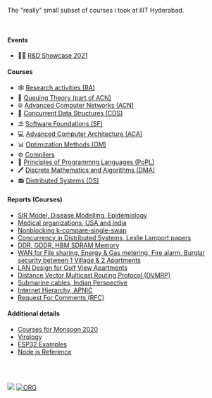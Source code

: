 The "really" small subset of courses i took at IIIT Hyderabad.

<br>


#### Events

- 👨‍🔬 [R&D Showcase 2021](https://iiithf.github.io/rnd-showcase-2021/)


#### Courses

- 🕸️ [Research activities (RA)](https://puzzlef.github.io)
- 🚂 [Queuing Theory (part of ACN)](https://github.com/iiithf/queuing-theory)
- 🌐 [Advanced Computer Networks (ACN)](https://github.com/iiithf/advanced-computer-networks)
- 👥 [Concurrent Data Structures (CDS)](https://github.com/iiithf/concurrent-data-structures)
- ⛱️ [Software Foundations (SF)](https://github.com/iiithf/software-foundations)
- 💻 [Advanced Computer Architecture (ACA)](https://github.com/iiithf/advanced-computer-architecture)
- 📊 [Optimization Methods (OM)](https://github.com/iiithf/optimization-methods)
- ⚙️ [Compilers](https://github.com/iiithf/compilers)
- 📖 [Principles of Programmng Languages (PoPL)](https://github.com/iiithf/principles-of-programming-languages)
- 🖊️ [Discrete Mathematics and Algorithms (DMA)](https://github.com/iiithf/discrete-mathematics-and-algorithms)
- 📻 [Distributed Systems (DS)](https://github.com/iiithf/distributed-systems)


#### Reports (Courses)

- [SIR Model, Disease Modelling, Epidemiology](https://gist.github.com/wolfram77/45a01f935b6a72800af16ddbe0af34e3)
- [Medical organizations, USA and India](https://gist.github.com/wolfram77/a7a90549c3c36667860d2832c093a72b)
- [Nonblocking k-compare-single-swap](https://gist.github.com/wolfram77/77758eb9f7d393598fc142d9559e5a5e)
- [Concurrency in Distributed Systems, Leslie Lamport papers](https://gist.github.com/wolfram77/3507129650f2e56e00da013a7de93ddb)
- [DDR, GDDR, HBM SDRAM Memory](https://gist.github.com/wolfram77/28da72ab511eacafbd55f3576fb03019)
- [WAN for File sharing, Energy & Gas metering, Fire alarm, Burglar security between 1 Village & 2 Apartments](https://gist.github.com/wolfram77/ba793d29b17b701687bd2a9d1f0e1f28)
- [LAN Design for Golf View Apartments](https://gist.github.com/wolfram77/f4b403b31f60d562b0ab05c821e1fe3f)
- [Distance Vector Multicast Routing Protocol (DVMRP)](https://gist.github.com/wolfram77/ace297c1087a99fa2f3549914922bf19)
- [Submarine cables, Indian Perspective](https://gist.github.com/wolfram77/b1ea41b91a2971aab383a4f6cf4e6378)
- [Internet Hierarchy, APNIC](https://gist.github.com/wolfram77/53c17aa4aeb99f2c619202d044d783e7)
- [Request For Comments (RFC)](https://gist.github.com/wolfram77/a2f344125aff9657f97e61b7f2219462)


#### Additional details

- [Courses for Monsoon 2020](https://github.com/iiithf/monsoon-courses)
- [Virology](https://github.com/iiithf/virology)
- [ESP32 Examples](https://github.com/iiithf/esp32-examples)
- [Node.js Reference](https://github.com/iiithf/nodejs-reference)

<br>
<br>


[![](https://img.youtube.com/vi/379s_WzePts/maxresdefault.jpg)](https://www.youtube.com/watch?v=379s_WzePts)
[![ORG](https://img.shields.io/badge/org-wolfram77-green?logo=Org)](https://wolfram77.github.io)
